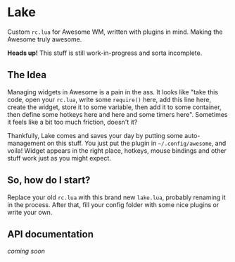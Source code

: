 # Lake

Custom `rc.lua` for Awesome WM, written with plugins in mind. Making the Awesome truly awesome.

**Heads up!** This stuff is still work-in-progress and sorta incomplete.


## The Idea

Managing widgets in Awesome is a pain in the ass. It looks like "take this code, open your `rc.lua`, write some `require()` here, add this line here, create the widget, store it to some variable, then add it to some container, then define some hotkeys here and here and some timers here". Sometimes it feels like a bit too much friction, doesn't it?

Thankfully, Lake comes and saves your day by putting some auto-management on this stuff. You just put the plugin in `~/.config/awesome`, and voila! Widget appears in the right place, hotkeys, mouse bindings and other stuff work just as you might expect.


## So, how do I start?

Replace your old `rc.lua` with this brand new `lake.lua`, probably renaming it in the process. After that, fill your config folder with some nice plugins or write your own.


## API documentation

_coming soon_

